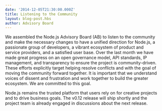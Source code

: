```yaml
---
date: '2014-12-05T21:30:00.000Z'
title: Listening to the Community
layout: blog-post.hbs
author: Advisory Board
---
```


We assembled the Node.js Advisory Board (AB) to listen to the community and
make the necessary changes to have a unified direction for Node.js, a
passionate group of developers, a vibrant ecosystem of product and service
providers, and a satisfied user base. Over the last month we have made great
progress on an open governance model, API standards, IP management, and
transparency to ensure the project is community-driven. These efforts
explicitly target helping resolve conflicts and with the goal of moving the
community forward together. It is important that we understand voices of
dissent and frustration and work together to build the greater ecosystem. We
are committed to this goal.

Node.js remains the trusted platform that users rely on for creative projects
and to drive business goals. The v0.12 release will ship shortly and the
project team is already engaged in discussions about the next release.
